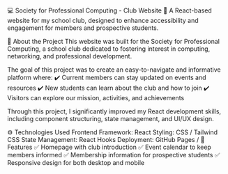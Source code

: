 💻 Society for Professional Computing - Club Website
📌 A React-based website for my school club, designed to enhance accessibility and engagement for members and prospective students.

📝 About the Project
This website was built for the Society for Professional Computing, a school club dedicated to fostering interest in computing, networking, and professional development.

The goal of this project was to create an easy-to-navigate and informative platform where:
✔️ Current members can stay updated on events and resources
✔️ New students can learn about the club and how to join
✔️ Visitors can explore our mission, activities, and achievements

Through this project, I significantly improved my React development skills, including component structuring, state management, and UI/UX design.

⚙️ Technologies Used
Frontend Framework: React
Styling: CSS / Tailwind CSS
State Management: React Hooks
Deployment: GitHub Pages /
🚀 Features
✅ Homepage with club introduction
✅ Event calendar to keep members informed
✅ Membership information for prospective students
✅ Responsive design for both desktop and mobile


